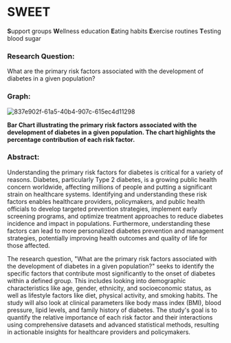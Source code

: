 # SWEET
**S**upport groups **W**ellness education **E**ating habits **E**xercise routines **T**esting blood sugar

### Research Question: 
What are the primary risk factors associated with the development of diabetes in a given population?

### Graph: 

![837e902f-61a5-40b4-907c-615ec4d11298](https://github.com/jessea100/SWEET/assets/172406481/ae353919-8cac-4130-aa03-dbb3ba3dcc5d)

**Bar Chart illustrating the primary risk factors associated with the development of diabetes in a given population. The chart highlights the percentage contribution of each risk factor.**

### Abstract: 
Understanding the primary risk factors for diabetes is critical for a variety of reasons. Diabetes, particularly Type 2 diabetes, is a growing public health concern worldwide, affecting millions of people and putting a significant strain on healthcare systems. Identifying and understanding these risk factors enables healthcare providers, policymakers, and public health officials to develop targeted prevention strategies, implement early screening programs, and optimize treatment approaches to reduce diabetes incidence and impact in populations. Furthermore, understanding these factors can lead to more personalized diabetes prevention and management strategies, potentially improving health outcomes and quality of life for those affected.

The research question, "What are the primary risk factors associated with the development of diabetes in a given population?" seeks to identify the specific factors that contribute most significantly to the onset of diabetes within a defined group. This includes looking into demographic characteristics like age, gender, ethnicity, and socioeconomic status, as well as lifestyle factors like diet, physical activity, and smoking habits. The study will also look at clinical parameters like body mass index (BMI), blood pressure, lipid levels, and family history of diabetes. The study's goal is to quantify the relative importance of each risk factor and their interactions using comprehensive datasets and advanced statistical methods, resulting in actionable insights for healthcare providers and policymakers.






